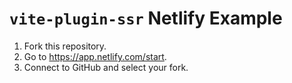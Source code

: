 # `vite-plugin-ssr` Netlify Example

1. Fork this repository.
2. Go to https://app.netlify.com/start.
3. Connect to GitHub and select your fork.
